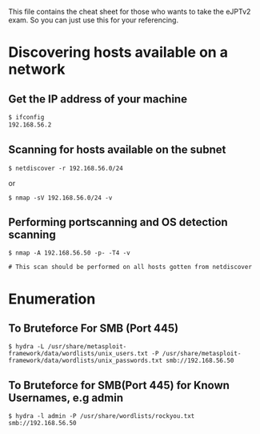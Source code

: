 This file contains the cheat sheet for those who wants to take the eJPTv2 exam. So you can just use this for your referencing.


# Discovering hosts available on a network

## Get the IP address of your machine
```sh
$ ifconfig
192.168.56.2
```
## Scanning for hosts available on the subnet
```
$ netdiscover -r 192.168.56.0/24
```
or
```
$ nmap -sV 192.168.56.0/24 -v
```
## Performing portscanning and OS detection scanning
```
$ nmap -A 192.168.56.50 -p- -T4 -v

# This scan should be performed on all hosts gotten from netdiscover
```



# Enumeration

## To Bruteforce For SMB (Port 445)
```
$ hydra -L /usr/share/metasploit-framework/data/wordlists/unix_users.txt -P /usr/share/metasploit-framework/data/wordlists/unix_passwords.txt smb://192.168.56.50
```
## To Bruteforce for SMB(Port 445) for Known Usernames, e.g admin
```
$ hydra -l admin -P /usr/share/wordlists/rockyou.txt smb://192.168.56.50
```















